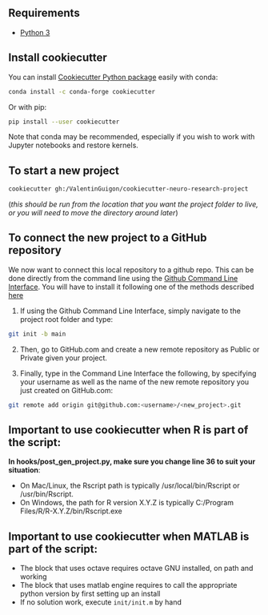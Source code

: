 ## Requirements

* [Python 3](https://www.python.org/downloads/)

## Install cookiecutter
You can install [Cookiecutter Python package](https://cookiecutter.readthedocs.io/en/latest/installation.html) easily with conda:
``` bash
conda install -c conda-forge cookiecutter
```

Or with pip:
``` bash
pip install --user cookiecutter
```

Note that conda may be recommended, especially if you wish to work with Jupyter notebooks and restore kernels.


## To start a new project
``` bash
cookiecutter gh:/ValentinGuigon/cookiecutter-neuro-research-project
```
(*this should be run from the location that you want the project folder to live, or you will need to move the directory around later*)

## To connect the new project to a GitHub repository

We now want to connect this local repository to a github repo. This can be done directly from the command line using the [Github Command Line Interface](https://github.com/cli/cli#installation). You will have to install it following one of the methods described [here](https://github.com/cli/cli#installation)

1. If using the Github Command Line Interface, simply navigate to the project root folder and type:
``` bash
git init -b main
```

2. Then, go to GitHub.com and create a new remote repository as Public or Private given your project.

3. Finally, type in the Command Line Interface the following, by specifying your username as well as the name of the new remote repository you just created on GitHub.com:
``` bash
git remote add origin git@github.com:<username>/<new_project>.git
```

## Important to use cookiecutter when R is part of the script:
**In hooks/post_gen_project.py, make sure you change line 36 to suit your situation**:
* On Mac/Linux, the Rscript path is typically /usr/local/bin/Rscript or /usr/bin/Rscript.
* On Windows, the path for R version X.Y.Z is typically C:/Program Files/R/R-X.Y.Z/bin/Rscript.exe

## Important to use cookiecutter when MATLAB is part of the script:
* The block that uses octave requires octave GNU installed, on path and working
* The block that uses matlab engine requires to call the appropriate python version by first setting up an install
* If no solution work, execute `init/init.m` by hand
